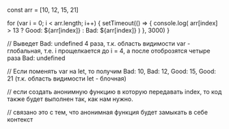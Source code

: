 const arr = [10, 12, 15, 21]

for (var i = 0; i < arr.length; i++) { setTimeout(() => { console.log( arr[index] > 13 ? Good: ${arr[index]} : Bad: ${arr[index]} ) }, 3000) }

// Выведет Bad: undefined 4 раза, т.к. область видимости var - глобальная, т.е. i прощелкается до i = 4, а после отоброзятся четыре раза Bad: undefined

// Если поменять var на let, то получим Bad: 10, Bad: 12, Good: 15, Good: 21 (т.к. область видимости let - блочная)

// если создать анонимную функцию в которую передавать index, то код также будет выполнен так, как нам нужно.

// связано это с тем, что анонимная функция будет замыкать в себе контекст